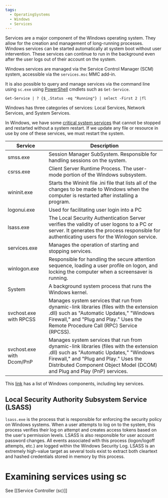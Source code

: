 ```yaml
---
tags:
  - OperatingSystems
  - Windows
  - Services
---
```

Services are a major component of the Windows operating system. They allow for the creation and management of long-running processes. Windows services can be started automatically at system boot without user intervention. These services can continue to run in the background even after the user logs out of their account on the system.

Windows services are managed via the Service Control Manager (SCM) system, accessible via the `services.msc` MMC add-in.

It is also possible to query and manage services via the command line using `sc.exe` using [PowerShell](https://docs.microsoft.com/en-us/powershell/scripting/overview?view=powershell-7) cmdlets such as `Get-Service`.

```powershell-session
Get-Service | ? {$_.Status -eq "Running"} | select -First 2 |fl
```

Windows has three categories of services: Local Services, Network Services, and System Services.

In Windows, we have some [critical system services](https://docs.microsoft.com/en-us/windows/win32/rstmgr/critical-system-services) that cannot be stopped and restarted without a system restart. If we update any file or resource in use by one of these services, we must restart the system.

|Service|Description|
|---|---|
|smss.exe|Session Manager SubSystem. Responsible for handling sessions on the system.|
|csrss.exe|Client Server Runtime Process. The user-mode portion of the Windows subsystem.|
|wininit.exe|Starts the Wininit file .ini file that lists all of the changes to be made to Windows when the computer is restarted after installing a program.|
|logonui.exe|Used for facilitating user login into a PC|
|lsass.exe|The Local Security Authentication Server verifies the validity of user logons to a PC or server. It generates the process responsible for authenticating users for the Winlogon service.|
|services.exe|Manages the operation of starting and stopping services.|
|winlogon.exe|Responsible for handling the secure attention sequence, loading a user profile on logon, and locking the computer when a screensaver is running.|
|System|A background system process that runs the Windows kernel.|
|svchost.exe with RPCSS|Manages system services that run from dynamic-link libraries (files with the extension .dll) such as "Automatic Updates," "Windows Firewall," and "Plug and Play." Uses the Remote Procedure Call (RPC) Service (RPCSS).|
|svchost.exe with Dcom/PnP|Manages system services that run from dynamic-link libraries (files with the extension .dll) such as "Automatic Updates," "Windows Firewall," and "Plug and Play." Uses the Distributed Component Object Model (DCOM) and Plug and Play (PnP) services.|
This [link](https://en.wikipedia.org/wiki/List_of_Microsoft_Windows_components#Services) has a list of Windows components, including key services.

## Local Security Authority Subsystem Service (LSASS)

`lsass.exe` is the process that is responsible for enforcing the security policy on Windows systems. When a user attempts to log on to the system, this process verifies their log on attempt and creates access tokens based on the user's permission levels. LSASS is also responsible for user account password changes. All events associated with this process (logon/logoff attempts, etc.) are logged within the Windows Security Log. LSASS is an extremely high-value target as several tools exist to extract both cleartext and hashed credentials stored in memory by this process.


# Examining services using sc

See [[Service Controller (sc)]]